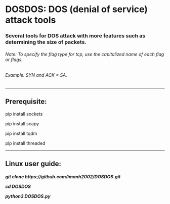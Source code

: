 <h1>DOSDOS: DOS (denial of service) attack tools</h1>
<h3>Several tools for DOS attack with more features such as determining the size of packets.</h3>
<h6>Note: To specify the flag type for tcp, use the capitalized name of each flag or flags.</h6>
<h6>Example: SYN and ACK = SA.</h6>
<hr>
<h2>Prerequisite:</h2>

pip install sockets

pip install scapy

pip install tqdm

pip install threaded
<hr>
<h2>Linux user guide:</h2>

<h5>git clone https://github.com/imanh2002/DOSDOS.git

cd DOSDOS

python3 DOSDOS.py</h5>
